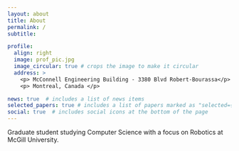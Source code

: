 ```yaml
---
layout: about
title: About
permalink: /
subtitle: 

profile:
  align: right
  image: prof_pic.jpg
  image_circular: true # crops the image to make it circular
  address: >
    <p> McConnell Engineering Building - 3380 Blvd Robert-Bourassa</p>
    <p> Montreal, Canada </p>

news: true  # includes a list of news items
selected_papers: true # includes a list of papers marked as "selected={true}"
social: true  # includes social icons at the bottom of the page
---
```


Graduate student studying Computer Science with a focus on Robotics at McGill University.
<br><br>